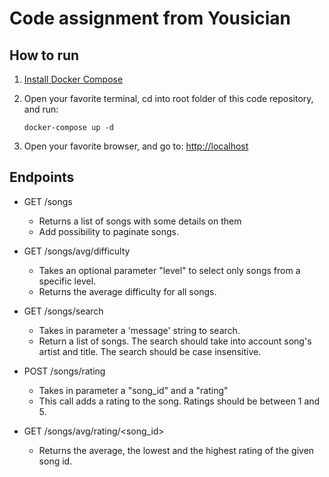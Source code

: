 # Code assignment from Yousician

## How to run

1. [Install Docker Compose](https://docs.docker.com/engine/install/ubuntu/)

2. Open your favorite terminal, cd into root folder of this code repository, and run:

   ```shellscript
   docker-compose up -d
   ```

3. Open your favorite browser, and go to: [http://localhost](http://localhost)

## Endpoints

- GET /songs

  - Returns a list of songs with some details on them
  - Add possibility to paginate songs.

- GET /songs/avg/difficulty

  - Takes an optional parameter "level" to select only songs from a specific level.
  - Returns the average difficulty for all songs.

- GET /songs/search

  - Takes in parameter a 'message' string to search.
  - Return a list of songs. The search should take into account song's artist and title. The search should be case insensitive.

- POST /songs/rating

  - Takes in parameter a "song_id" and a "rating"
  - This call adds a rating to the song. Ratings should be between 1 and 5.

- GET /songs/avg/rating/<song_id>
  - Returns the average, the lowest and the highest rating of the given song id.
